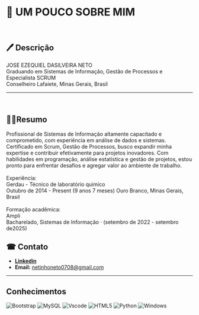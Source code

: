 


# 🔎 UM POUCO SOBRE MIM

<br>

## 🖊 Descrição
JOSE EZEQUIEL DASILVEIRA NETO
<br>
Graduando em Sistemas de Informação, Gestão de Processos e Especialista SCRUM
<br>
Conselheiro Lafaiete, Minas Gerais, Brasil

___
<br>

## 🙋‍♂️Resumo
Profissional de Sistemas de Informação altamente capacitado e comprometido, com experiência em análise de dados e sistemas. Certificado em Scrum, Gestão de Processos, busco expandir minha expertise e contribuir efetivamente para projetos inovadores. Com habilidades em programação, análise estatística e gestão de projetos, estou pronto para enfrentar desafios e agregar valor ao ambiente de trabalho.
<br>
<br>
Experiência:
<br>
Gerdau - 
Técnico de laboratório quimico
<br>
Outubro de 2014 - Present (9 anos 7 meses)
Ouro Branco, Minas Gerais, Brasil
<br>
<br>
Formação acadêmica:
<br>
Ampli
<br>
Bacharelado, Sistemas de Informação · (setembro de 2022 - setembro de2025)
<BR>

## ☎ Contato
* [**Linkedin**](www.linkedin.com/in/jose-ezequiel-da-silveira-neto-22a3551a0)
* **Email:** netinhoneto0708@gmail.com
----------------
Conhecimentos
------

![Bootstrap](https://img.shields.io/badge/-boostrap-C0C0C0?style=for-the-badge&logo=bootstrap&labelColor=#C0C0C0)
![MySQL](https://img.shields.io/badge/MySQL-191970?style=for-the-badge&logo=mysql&logoColor=white)
![Vscode](https://img.shields.io/badge/Vscode-007ACC?style=for-the-badge&logo=visual-studio-code&logoColor=white)
![HTML5](https://img.shields.io/badge/HTML5-E34F26?style=for-the-badge&logo=html5&logoColor=white)
![Python](https://img.shields.io/badge/python-3670A0?style=for-the-badge&logo=python&logoColor=ffdd54)
![Windows](https://img.shields.io/badge/Windows-000?style=for-the-badge&logo=windows&logoColor=2CA5E0)
